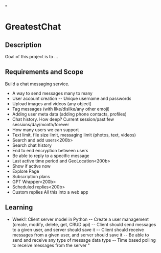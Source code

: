 "
# GreatestChat

## Description
Goal of this project is to ...

## Requirements and Scope
Build a chat messaging service.
 - A way to send messages many to many
 - User account creation
-- Unique username and passwords
 - Upload images and videos (any object)
 - Tag messages (with like/dislike/any other emoji)
- Adding user meta data (adding phone contacts, profiles)
- Chat history. How deep? Current session/past few sessions/day/month/forever
- How many users we can support
- Text limit, file size limit, messaging limit (photos, text, videos)
- Search and add users<200b>
- Search chat history
- End to end encryption between users
- Be able to reply to a specific message
- Last active time period and GeoLocation<200b>
- Show if active now
- Explore Page
- Subscription plans
- GPT Wrapper<200b>
- Scheduled replies<200b>
- Custom replies
All this into a web app

## Learning
- Week1: Client server model in Python
-- Create a user management (create, modify, delete, get, CRUD api)
-- Client should send messages to a given user, and server should save it
-- Client should receive messages from a given user, and server should save it
-- Be able to send and receive any type of message data type
-- Time based polling to receive messages from the server
"
